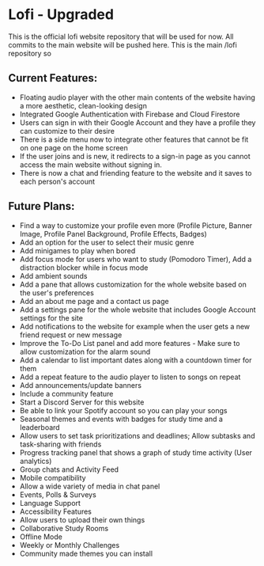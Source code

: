 # Lofi - Upgraded

This is the official lofi website repository that will be used for now. All commits to the main website will be pushed here. This is the main /lofi repository so 

## Current Features:
 - Floating audio player with the other main contents of the website having a more aesthetic, clean-looking design
 - Integrated Google Authentication with Firebase and Cloud Firestore
 - Users can sign in with their Google Account and they have a profile they can customize to their desire
 - There is a side menu now to integrate other features that cannot be fit on one page on the home screen
 - If the user joins and is new, it redirects to a sign-in page as you cannot access the main website without signing in.
 - There is now a chat and friending feature to the website and it saves to each person's account

## Future Plans:
 - Find a way to customize your profile even more (Profile Picture, Banner Image, Profile Panel Background, Profile Effects, Badges)
 - Add an option for the user to select their music genre
 - Add minigames to play when bored
 - Add focus mode for users who want to study (Pomodoro Timer), Add a distraction blocker while in focus mode
 - Add ambient sounds
 - Add a pane that allows customization for the whole website based on the user's preferences
 - Add an about me page and a contact us page
 - Add a settings pane for the whole website that includes Google Account settings for the site
 - Add notifications to the website for example when the user gets a new friend request or new message
 - Improve the To-Do List panel and add more features - Make sure to allow customization for the alarm sound
 - Add a calendar to list important dates along with a countdown timer for them
 - Add a repeat feature to the audio player to listen to songs on repeat
 - Add announcements/update banners
 - Include a community feature
 - Start a Discord Server for this website
 - Be able to link your Spotify account so you can play your songs
 - Seasonal themes and events with badges for study time and a leaderboard
 - Allow users to set task prioritizations and deadlines; Allow subtasks and task-sharing with friends
 - Progress tracking panel that shows a graph of study time activity (User analytics)
 - Group chats and Activity Feed
 - Mobile compatibility
 - Allow a wide variety of media in chat panel
 - Events, Polls & Surveys
 - Language Support
 - Accessibility Features
 - Allow users to upload their own things
 - Collaborative Study Rooms
 - Offline Mode
 - Weekly or Monthly Challenges
 - Community made themes you can install
